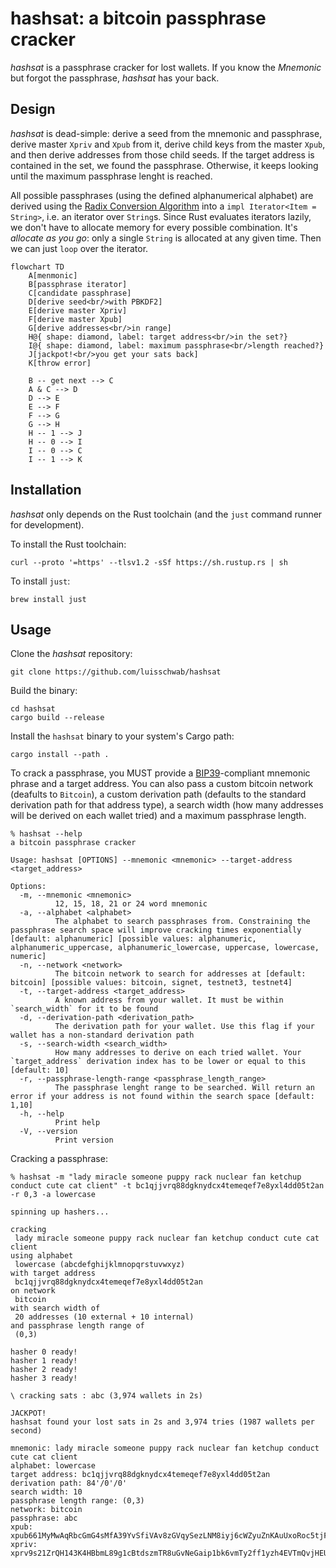 # hashsat: a bitcoin passphrase cracker

_hashsat_ is a passphrase cracker for lost wallets. If you know the _Mnemonic_ but forgot the passphrase, _hashsat_ has your back.

## Design

_hashsat_ is dead-simple: derive a seed from the mnemonic and passphrase, derive master `Xpriv` and `Xpub` from it,
derive child keys from the master `Xpub`, and then derive addresses from those child seeds. If the target address is
contained in the set, we found the passphrase. Otherwise, it keeps looking until the maximum passphrase lenght is reached.

All possible passphrases (using the defined alphanumerical alphabet) are derived using the
[Radix Conversion Algorithm](https://www.cs.colostate.edu/~cs270/.Spring12/Notes/NumberSystems)
into a `impl Iterator<Item = String>`, i.e. an iterator over `String`s. Since Rust evaluates iterators lazily,
we don't have to allocate memory for every possible combination. It's _allocate as you go_: only a single `String` is allocated
at any given time. Then we can just `loop` over the iterator.

```mermaid
flowchart TD
    A[menmonic]
    B[passphrase iterator]
    C[candidate passphrase]
    D[derive seed<br/>with PBKDF2]
    E[derive master Xpriv]
    F[derive master Xpub]
    G[derive addresses<br/>in range]
    H@{ shape: diamond, label: target address<br/>in the set?}
    I@{ shape: diamond, label: maximum passphrase<br/>length reached?}
    J[jackpot!<br/>you get your sats back]
    K[throw error]

    B -- get next --> C
    A & C --> D
    D --> E
    E --> F
    F --> G
    G --> H
    H -- 1 --> J
    H -- 0 --> I
    I -- 0 --> C
    I -- 1 --> K

```

## Installation

_hashsat_ only depends on the Rust toolchain (and the `just` command runner for development).

To install the Rust toolchain:

```shell
curl --proto '=https' --tlsv1.2 -sSf https://sh.rustup.rs | sh
```

To install `just`:

```shell
brew install just
```

## Usage

Clone the _hashsat_ repository:

```shell
git clone https://github.com/luisschwab/hashsat
```

Build the binary:

```shell
cd hashsat
cargo build --release
```

Install the `hashsat` binary to your system's Cargo path:

```shell
cargo install --path .
```

To crack a passphrase, you MUST provide a [BIP39](https://bips.dev/39/)-compliant mnemonic phrase and a target address.
You can also pass a custom bitcoin network (deafults to `Bitcoin`), a custom derivation path (defaults to the standard
derivation path for that address type), a search width (how many addresses will be derived on each wallet tried) and a
maximum passphrase length.

```shell
% hashsat --help
a bitcoin passphrase cracker

Usage: hashsat [OPTIONS] --mnemonic <mnemonic> --target-address <target_address>

Options:
  -m, --mnemonic <mnemonic>
          12, 15, 18, 21 or 24 word mnemonic
  -a, --alphabet <alphabet>
          The alphabet to search passphrases from. Constraining the passphrase search space will improve cracking times exponentially [default: alphanumeric] [possible values: alphanumeric, alphanumeric_uppercase, alphanumeric_lowercase, uppercase, lowercase, numeric]
  -n, --network <network>
          The bitcoin network to search for addresses at [default: bitcoin] [possible values: bitcoin, signet, testnet3, testnet4]
  -t, --target-address <target_address>
          A known address from your wallet. It must be within `search_width` for it to be found
  -d, --derivation-path <derivation_path>
          The derivation path for your wallet. Use this flag if your wallet has a non-standard derivation path
  -s, --search-width <search_width>
          How many addresses to derive on each tried wallet. Your `target_address` derivation index has to be lower or equal to this [default: 10]
  -r, --passphrase-length-range <passphrase_length_range>
          The passphrase lenght range to be searched. Will return an error if your address is not found within the search space [default: 1,10]
  -h, --help
          Print help
  -V, --version
          Print version
```

Cracking a passphrase:

```shell
% hashsat -m "lady miracle someone puppy rack nuclear fan ketchup conduct cute cat client" -t bc1qjjvrq88dgknydcx4temeqef7e8yxl4dd05t2an -r 0,3 -a lowercase

spinning up hashers...

cracking
 lady miracle someone puppy rack nuclear fan ketchup conduct cute cat client
using alphabet
 lowercase (abcdefghijklmnopqrstuvwxyz)
with target address
 bc1qjjvrq88dgknydcx4temeqef7e8yxl4dd05t2an
on network
 bitcoin
with search width of
 20 addresses (10 external + 10 internal)
and passphrase length range of
 (0,3)

hasher 0 ready!
hasher 1 ready!
hasher 2 ready!
hasher 3 ready!

\ cracking sats : abc (3,974 wallets in 2s)

JACKPOT!
hashsat found your lost sats in 2s and 3,974 tries (1987 wallets per second)

mnemonic: lady miracle someone puppy rack nuclear fan ketchup conduct cute cat client
alphabet: lowercase
target address: bc1qjjvrq88dgknydcx4temeqef7e8yxl4dd05t2an
derivation path: 84'/0'/0'
search width: 10
passphrase length range: (0,3)
network: bitcoin
passphrase: abc
xpub: xpub661MyMwAqRbcGmG4sMfA39YvSfiVAv8zGVqySezLNM8iyj6cWZyuZnKAuUxoRoc5tjF15n41yN5HqKpdg6ZgZj5ya5FKFvSCHDEuATTMeAc
xpriv: xprv9s21ZrQH143K4HBbmL89g1cBtdszmTR8uGvNeGaip1bk6vmTy2ff1yzh4EVTmQvjHEU8GqRt6EgLt5QAUbS32vgAFkGjjgNxhiAhRaQECv7
```
